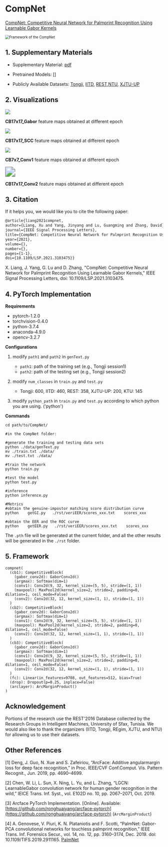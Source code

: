 # CompNet
[CompNet: Competitive Neural Network for Palmprint Recognition Using Learnable Gabor Kernels](https://ieeexplore.ieee.org/document/9512475)

<img src="./res/compnet.png" alt="Framework of the CompNet" style="zoom:80%;" />





## 1. Supplementary Materials

- Supplementary Material: [pdf](https://github.com/xuliangcs/compnet/blob/main/Supplementary%20Material.pdf)

- Pretrained Models: [[]]() 

- Publicly Available Datasets: [Tongji](https://sse.tongji.edu.cn/linzhang/contactlesspalm/index.htm), [IITD](https://www4.comp.polyu.edu.hk/~csajaykr/IITD/Database_Palm.htm), [REST](www.regim.org/publications/databases/regim-sfax-tunisian-hand-database2016-rest2016/),[NTU](https://github.com/BFLTeam/NTU_Dataset), [XJTU-UP](https://gr.xjtu.edu.cn/en/web/bell)





## 2. Visualizations
![](./res/05_cb2_gabor.gif)

**CB17x17_Gabor** feature maps obtained at different epoch

![](./res/06_cb2_scc.gif)

**CB17x17_SCC** feature maps obtained at different epoch

![](./res/11_cb3_conv1.gif)

**CB7x7_Conv1** feature maps obtained at different epoch 

<img src="./res/08_cb2_conv2.gif" style="zoom:200%;" />

**CB17x17_Conv2** feature maps obtained at different epoch





## 3. Citation

If it helps you, we would like you to cite the following paper:

```tex
@article{liang2021compnet,  
author={Liang, Xu and Yang, Jinyang and Lu, Guangming and Zhang, David},  
journal={IEEE Signal Processing Letters},   
title={CompNet: Competitive Neural Network for Palmprint Recognition Using Learnable Gabor Kernels},   
year={2021},  
volume={},  
number={},  
pages={1-1},  
doi={10.1109/LSP.2021.3103475}}
```

X. Liang, J. Yang, G. Lu and D. Zhang, "CompNet: Competitive Neural  Network for Palmprint Recognition Using Learnable Gabor Kernels," IEEE Signal Processing Letters, doi: 10.1109/LSP.2021.3103475.







## 4. PyTorch Implementation
**Requirements**

- pytorch-1.2.0 
- torchvision-0.4.0
- python-3.7.4
- anaconda-4.9.0
- opencv-3.2.7 


**Configurations**

1. modify `path1` and `path2` in `genText.py`

    - `path1`: path of the training set (e.g., Tongji session1)
    - `path2`: path of the testing set (e.g., Tongji session2)
    
2. modify `num_classes` in `train.py` and `test.py`
    - Tongji: 600, IITD: 460, REST: 358, XJTU-UP: 200, KTU: 145
    
3. modify `python_path` in `train.py` and `test.py` according to which python you are using. ('python')

**Commands**

```shell
cd path/to/CompNet/

#in the CompNet folder:

#generate the training and testing data sets
python ./data/genText.py
mv ./train.txt ./data/
mv ./test.txt ./data/

#train the network
python train.py

#test the model
python test.py

#inference
python inference.py

#Metrics
#obtain the genuine-impostor matching score distribution curve
python    getGI.py   ./rst/veriEER/scores_xxx.txt    scores_xxx

#obtain the EER and the ROC curve
python    getEER.py   ./rst/veriEER/scores_xxx.txt    scores_xxx
```
The `.pth` file will be generated at the current folder, and all the other results will be generated in the `./rst` folder.

## 5. Framework

```shell
compnet(
  (cb1): CompetitiveBlock(
    (gabor_conv2d): GaborConv2d()
    (argmax): Softmax(dim=1)
    (conv1): Conv2d(9, 32, kernel_size=(5, 5), stride=(1, 1))
    (maxpool): MaxPool2d(kernel_size=2, stride=2, padding=0, dilation=1, ceil_mode=False)
    (conv2): Conv2d(32, 12, kernel_size=(1, 1), stride=(1, 1))
  )
  (cb2): CompetitiveBlock(
    (gabor_conv2d): GaborConv2d()
    (argmax): Softmax(dim=1)
    (conv1): Conv2d(9, 32, kernel_size=(5, 5), stride=(1, 1))
    (maxpool): MaxPool2d(kernel_size=2, stride=2, padding=0, dilation=1, ceil_mode=False)
    (conv2): Conv2d(32, 12, kernel_size=(1, 1), stride=(1, 1))
  )
  (cb3): CompetitiveBlock(
    (gabor_conv2d): GaborConv2d()
    (argmax): Softmax(dim=1)
    (conv1): Conv2d(9, 32, kernel_size=(5, 5), stride=(1, 1))
    (maxpool): MaxPool2d(kernel_size=2, stride=2, padding=0, dilation=1, ceil_mode=False)
    (conv2): Conv2d(32, 12, kernel_size=(1, 1), stride=(1, 1))
  )
  (fc): Linear(in_features=9708, out_features=512, bias=True)
  (drop): Dropout(p=0.25, inplace=False)
  (arclayer): ArcMarginProduct()
)
```




## Acknowledgement

Portions of the research use the REST'2016 Database collected by the Research Groups in Intelligent Machines, University of Sfax, Tunisia. We would also like to thank the organizers (IITD, Tongji, REgim, XJTU, and NTU) for allowing us to use their datasets. 



## Other References

[1] Deng,  J.  Guo,  N.  Xue  and  S.  Zafeiriou,  “ArcFace:  Additive  angularmargin  loss  for  deep  face  recognition,” in Proc. IEEE/CVF Conf.Comput. Vis. Pattern Recognit., Jun. 2019, pp. 4690–4699.

[2] Chen, W. Li, L. Sun, X. Ning, L. Yu, and L. Zhang, “LGCN: LearnableGabor convolution network for human gender recognition in the wild,” IEICE Trans. Inf. Syst., vol. E102D no. 10, pp. 2067–2071, Oct. 2019.

[3] Arcface PyTorch Implementation. [Online]. Available: [https://github.com/ronghuaiyang/arcface-pytorch](https://github.com/ronghuaiyang/arcface-pytorch) (`ArcMarginProduct`)

[4] A. Genovese, V. Piuri, K. N. Plataniotis and F. Scotti, “PalmNet: Gabor-PCA convolutional networks for touchless palmprint recognition,” IEEE Trans. Inf. Forensics Secur., vol. 14, no. 12, pp. 3160–3174, Dec. 2019. doi: 10.1109/TIFS.2019.2911165. [PalmNet](https://github.com/AngeloUNIMI/PalmNet)


